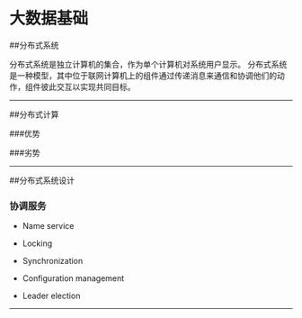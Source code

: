 # 大数据基础

##分布式系统

分布式系统是独立计算机的集合，作为单个计算机对系统用户显示。
分布式系统是一种模型，其中位于联网计算机上的组件通过传递消息来通信和协调他们的动作，组件彼此交互以实现共同目标。

***

##分布式计算

###优势

###劣势

***

##分布式系统设计

### 协调服务

* Name service

* Locking

* Synchronization

* Configuration management

* Leader election

***




